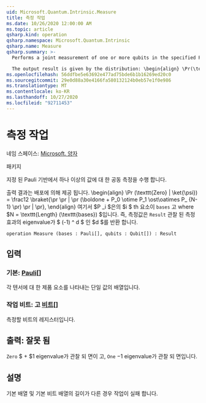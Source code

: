 ```yaml
---
uid: Microsoft.Quantum.Intrinsic.Measure
title: 측정 작업
ms.date: 10/26/2020 12:00:00 AM
ms.topic: article
qsharp.kind: operation
qsharp.namespace: Microsoft.Quantum.Intrinsic
qsharp.name: Measure
qsharp.summary: >-
  Performs a joint measurement of one or more qubits in the specified Pauli bases.

  The output result is given by the distribution: \begin{align} \Pr(\texttt{Zero} | \ket{\psi}) = \frac12 \braket{ \psi \mid| \left( \boldone + P_0 \otimes P_1 \otimes \cdots \otimes P_{N-1} \right) \mid| \psi }, \end{align} where $P_i$ is the $i$th element of `bases`, and where $N = \texttt{Length}(\texttt{bases})$. That is, measurement returns a `Result` $d$ such that the eigenvalue of the observed measurement effect is $(-1)^d$.
ms.openlocfilehash: 56ddfbe5e63692e477ad75bde6b1b16269ed20c0
ms.sourcegitcommit: 29e0d88a30e4166fa580132124b0eb57e1f0e986
ms.translationtype: MT
ms.contentlocale: ko-KR
ms.lasthandoff: 10/27/2020
ms.locfileid: "92711453"
---
```

# <a name="measure-operation"></a>측정 작업

네임 스페이스: [Microsoft. 양자](xref:Microsoft.Quantum.Intrinsic)

패키지 [](https://nuget.org/packages/)


지정 된 Pauli 기반에서 하나 이상의 값에 대 한 공동 측정을 수행 합니다.

출력 결과는 배포에 의해 제공 됩니다. \begin{align} \Pr (\texttt{Zero} | \ket{\psi}) = \frac12 \braket{\pr \pr | \pr (\boldone + P_0 \otime P_1 \ost\oatimes P_ {N-1} \pr) \pr | \pr}, \end{align} 여기서 $P _i $은의 $i $ th 요소이 `bases` 고 where $N = \texttt{Length} (\texttt{bases}) $입니다.
즉, 측정값은 `Result` 관찰 된 측정 효과의 eigenvalue가 $ (-1) ^ d $ 인 $d $를 반환 합니다.

```qsharp
operation Measure (bases : Pauli[], qubits : Qubit[]) : Result
```


## <a name="input"></a>입력

### <a name="bases--pauli"></a>기본: [Pauli](xref:microsoft.quantum.lang-ref.pauli)[]

각 텐서에 대 한 제품 요소를 나타내는 단일 값의 배열입니다.


### <a name="qubits--qubit"></a>작업 비트: 고 [비트](xref:microsoft.quantum.lang-ref.qubit)[]

측정할 비트의 레지스터입니다.



## <a name="output--__invalidresult__"></a>출력: __잘못 <Result> 됨__

`Zero` $ + $1 eigenvalue가 관찰 되 면이 고, `One` $-$1 eigenvalue가 관찰 되 면입니다.

## <a name="remarks"></a>설명

기본 배열 및 기본 비트 배열의 길이가 다른 경우 작업이 실패 합니다.